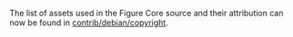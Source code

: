 The list of assets used in the Figure Core source and their attribution can now be found in [contrib/debian/copyright](../contrib/debian/copyright).

